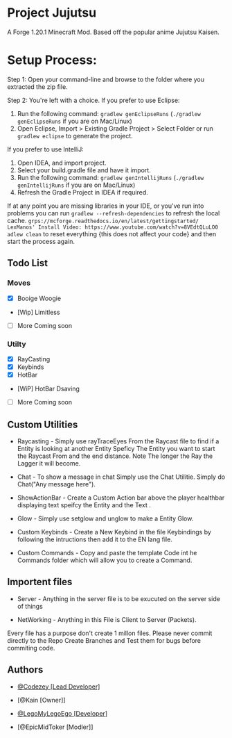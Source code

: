 # Project Jujutsu 

A Forge 1.20.1 Minecraft Mod. Based off the popular anime Jujutsu Kaisen. 



Setup Process:
==============================

Step 1: Open your command-line and browse to the folder where you extracted the zip file.

Step 2: You're left with a choice.
If you prefer to use Eclipse:
1. Run the following command: `gradlew genEclipseRuns` (`./gradlew genEclipseRuns` if you are on Mac/Linux)
2. Open Eclipse, Import > Existing Gradle Project > Select Folder 
   or run `gradlew eclipse` to generate the project.

If you prefer to use IntelliJ:
1. Open IDEA, and import project.
2. Select your build.gradle file and have it import.
3. Run the following command: `gradlew genIntellijRuns` (`./gradlew genIntellijRuns` if you are on Mac/Linux)
4. Refresh the Gradle Project in IDEA if required.

If at any point you are missing libraries in your IDE, or you've run into problems you can 
run `gradlew --refresh-dependencies` to refresh the local cache. `grps://mcforge.readthedocs.io/en/latest/gettingstarted/
                                                                    LexManos' Install Video: https://www.youtube.com/watch?v=8VEdtQLuLO0  adlew clean` to reset everything
{this does not affect your code} and then start the process again.




## Todo List 

 ### Moves 
- [x] Booige Woogie 
- [Wip] Limitless
- [ ] More Coming soon

### Utilty 
- [x] RayCasting
- [X] Keybinds
- [X] HotBar 
- [WiP] HotBar Dsaving
- [ ] More Coming soon
### 




## Custom Utilities 

- Raycasting - Simply use rayTraceEyes From the Raycast file to find if a Entity is looking at another Entity Speficy The Entity you want to start the Raycast From and the end distance. Note The longer the Ray the Lagger it will become. 

- Chat - To show a message in chat Simply use the Chat Utilitie. Simply do Chat("Any message here").

- ShowActionBar - Create a Custom Action bar above the player healthbar displaying text speifcy the Entity and the Text .

- Glow - Simply use setglow and unglow to make a Entity Glow. 

- Custom Keybinds - Create a New Keybind in the file Keybindings by following the intructions then add it to the EN lang file. 

- Custom Commands - Copy and paste the template Code int he Commands folder which will allow you to create a Command. 

## Importent files 

- Server - Anything in the server file is to be exucuted on the server side of things 

- NetWorking - Anything in this File is Client to Server (Packets). 

Every file has a purpose don't create 1 millon files. Please never commit directly to the Repo Create Branches and Test them for bugs before commiting code. 

## Authors

- [@Codezey [Lead Developer]](https://www.github.com/c0dezey)

- [@Kain [Owner]]

- [@LegoMyLegoEgo [Developer]](https://www.github.com/GoodTimeWithMatt)

- [@EpicMidToker [Modler]]
